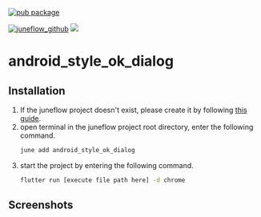[![pub package](https://img.shields.io/pub/v/android_style_ok_dialog.svg)](https://pub.dartlang.org/packages/android_style_ok_dialog)

[![juneflow_github](https://img.shields.io/badge/Juneflow-GitHub-181717?style=for-the-badge&logo=github)](https://github.com/melodysdreamj/juneflow)
[![](https://img.shields.io/badge/View-Hub-007bff?style=for-the-badge&logo=flutter)](https://view.juneflow.org/)

# android_style_ok_dialog

##  Installation
1. If the juneflow project doesn't exist, please create it by following [this guide](https://doc.juneflow.org/).
2. open terminal in the juneflow project root directory, enter the following command.
    ```bash
    june add android_style_ok_dialog
    ```
3. start the project by entering the following command.
    ```bash
    flutter run [execute file path here] -d chrome
    ```

## Screenshots
![]()

